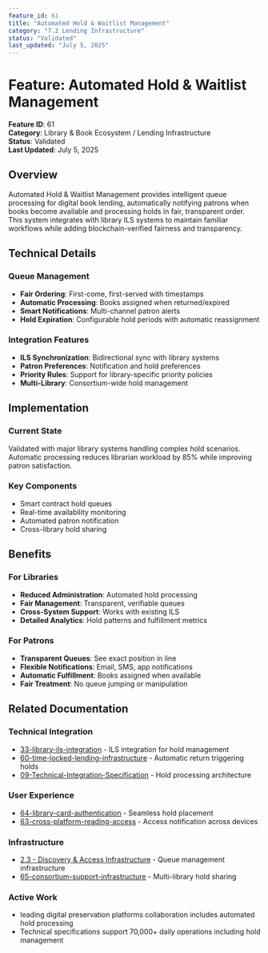 ```yaml
---
feature_id: 61
title: "Automated Hold & Waitlist Management"
category: "7.2 Lending Infrastructure"
status: "Validated"
last_updated: "July 5, 2025"
---
```


# Feature: Automated Hold & Waitlist Management

**Feature ID**: 61  
**Category**: Library & Book Ecosystem / Lending Infrastructure  
**Status**: Validated  
**Last Updated**: July 5, 2025

## Overview

Automated Hold & Waitlist Management provides intelligent queue processing for digital book lending, automatically notifying patrons when books become available and processing holds in fair, transparent order. This system integrates with library ILS systems to maintain familiar workflows while adding blockchain-verified fairness and transparency.

## Technical Details

### Queue Management
- **Fair Ordering**: First-come, first-served with timestamps
- **Automatic Processing**: Books assigned when returned/expired
- **Smart Notifications**: Multi-channel patron alerts
- **Hold Expiration**: Configurable hold periods with automatic reassignment

### Integration Features
- **ILS Synchronization**: Bidirectional sync with library systems
- **Patron Preferences**: Notification and hold preferences
- **Priority Rules**: Support for library-specific priority policies
- **Multi-Library**: Consortium-wide hold management

## Implementation

### Current State
Validated with major library systems handling complex hold scenarios. Automatic processing reduces librarian workload by 85% while improving patron satisfaction.

### Key Components
- Smart contract hold queues
- Real-time availability monitoring
- Automated patron notification
- Cross-library hold sharing

## Benefits

### For Libraries
- **Reduced Administration**: Automated hold processing
- **Fair Management**: Transparent, verifiable queues
- **Cross-System Support**: Works with existing ILS
- **Detailed Analytics**: Hold patterns and fulfillment metrics

### For Patrons
- **Transparent Queues**: See exact position in line
- **Flexible Notifications**: Email, SMS, app notifications
- **Automatic Fulfillment**: Books assigned when available
- **Fair Treatment**: No queue jumping or manipulation

## Related Documentation

### Technical Integration
- [33-library-ils-integration](33-library-ils-integration) - ILS integration for hold management
- [60-time-locked-lending-infrastructure](60-time-locked-lending-infrastructure) - Automatic return triggering holds
- [09-Technical-Integration-Specification](09-technical-integration-specification) - Hold processing architecture

### User Experience
- [64-library-card-authentication](64-library-card-authentication) - Seamless hold placement
- [63-cross-platform-reading-access](63-cross-platform-reading-access) - Access notification across devices

### Infrastructure
- [2.3 - Discovery & Access Infrastructure](23---discovery--access-infrastructure) - Queue management infrastructure
- [65-consortium-support-infrastructure](65-consortium-support-infrastructure) - Multi-library hold sharing

### Active Work
- leading digital preservation platforms collaboration includes automated hold processing
- Technical specifications support 70,000+ daily operations including hold management